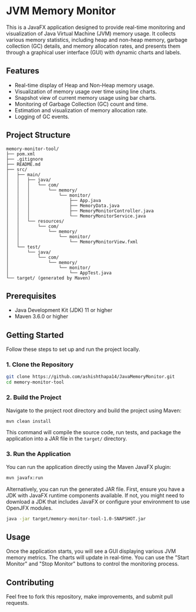 # JVM Memory Monitor

This is a JavaFX application designed to provide real-time monitoring and visualization of Java Virtual Machine (JVM) memory usage. It collects various memory statistics, including heap and non-heap memory, garbage collection (GC) details, and memory allocation rates, and presents them through a graphical user interface (GUI) with dynamic charts and labels.

## Features

*   Real-time display of Heap and Non-Heap memory usage.
*   Visualization of memory usage over time using line charts.
*   Snapshot view of current memory usage using bar charts.
*   Monitoring of Garbage Collection (GC) count and time.
*   Estimation and visualization of memory allocation rate.
*   Logging of GC events.

## Project Structure

```
memory-monitor-tool/
├── pom.xml
├── .gitignore
├── README.md
├── src/
│   ├── main/
│   │   ├── java/
│   │   │   └── com/
│   │   │       └── memory/
│   │   │           └── monitor/
│   │   │               ├── App.java
│   │   │               ├── MemoryData.java
│   │   │               ├── MemoryMonitorController.java
│   │   │               └── MemoryMonitorService.java
│   │   └── resources/
│   │       └── com/
│   │           └── memory/
│   │               └── monitor/
│   │                   └── MemoryMonitorView.fxml
│   └── test/
│       └── java/
│           └── com/
│               └── memory/
│                   └── monitor/
│                       └── AppTest.java
└── target/ (generated by Maven)
```

## Prerequisites

*   Java Development Kit (JDK) 11 or higher
*   Maven 3.6.0 or higher

## Getting Started

Follow these steps to set up and run the project locally.

### 1. Clone the Repository

```bash
git clone https://github.com/ashishthapa14/JavaMemoryMonitor.git
cd memory-monitor-tool
```

### 2. Build the Project

Navigate to the project root directory and build the project using Maven:

```bash
mvn clean install
```

This command will compile the source code, run tests, and package the application into a JAR file in the `target/` directory.

### 3. Run the Application

You can run the application directly using the Maven JavaFX plugin:

```bash
mvn javafx:run
```

Alternatively, you can run the generated JAR file. First, ensure you have a JDK with JavaFX runtime components available. If not, you might need to download a JDK that includes JavaFX or configure your environment to use OpenJFX modules.

```bash
java -jar target/memory-monitor-tool-1.0-SNAPSHOT.jar
```

## Usage

Once the application starts, you will see a GUI displaying various JVM memory metrics. The charts will update in real-time. You can use the "Start Monitor" and "Stop Monitor" buttons to control the monitoring process.

## Contributing

Feel free to fork this repository, make improvements, and submit pull requests.

